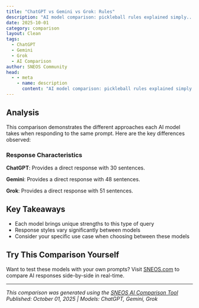 ```yaml
---
title: "ChatGPT vs Gemini vs Grok: Rules"
description: "AI model comparison: pickleball rules explained simply..."
date: 2025-10-01
category: comparison
layout: Clean
tags:
  - ChatGPT
  - Gemini
  - Grok
  - AI Comparison
author: SNEOS Community
head:
  - - meta
    - name: description
      content: "AI model comparison: pickleball rules explained simply..."
---
```


<ChatComparison
  title="ChatGPT vs Gemini vs Grok: Rules"
  prompt="pickleball rules explained simply"
  :responses='{
    "ChatGPT": "Sure! Here are the basic pickleball rules explained simply:\n\n1. **The Court:**  \n   - Pickleball is played on a court similar in size to a badminton court (20 feet wide by 44 feet long).  \n   - The net is 36 inches high at the sidelines and 34 inches high in the middle.\n\n2. **Teams:**  \n   - You can play singles (1 player each side) or doubles (2 players each side).\n\n3. **Starting the Game:**  \n   - The game begins with a serve from behind the baseline, diagonally to the opponent\u2019s service court.  \n   - The serve must be underhand and the paddle must contact the ball below the waist.\n\n4. **Serving Rules:**  \n   - The serve must clear the non-volley zone (also called the kitchen), which is the 7-foot area closest to the net on both sides.  \n   - Only one serve attempt is allowed (except in the case of a let, where the ball touches the net but lands in the correct service court).\n\n5. **Double Bounce Rule:**  \n   - After the serve, each side must let the ball bounce once before volleying (hitting the ball before it bounces).  \n   - So, the receiving team allows the serve to bounce, then the serving team lets the return bounce, and after that, the ball can be volleyed or played off the bounce.\n\n6. **Non-Volley Zone (Kitchen):**  \n   - You cannot volley the ball while standing inside the non-volley zone.  \n   - You can only enter the kitchen to play a ball that has bounced.\n\n7. **Scoring:**  \n   - Only the serving side can score points.  \n   - Games are usually played to 11 points, and a team must win by 2 points.  \n   - In doubles, each player on the serving team gets a chance to serve before the serve switches to the opponents (except at the start of the game when only one player serves).\n\n8. **Faults (Errors):**  \n   - Hitting the ball out of bounds.  \n   - Not clearing the net.  \n   - Volleying the ball in the non-volley zone.  \n   - Violating the double bounce rule.\n\nThat\u2019s the simple overview! Pickleball is easy to learn but takes practice to master. Have fun playing!",
    "Gemini": "Okay, here\u0027s a simple explanation of pickleball rules:\n\n**The Basics:**\n\n*   **Played on a small court:** Think a badminton court, but with a lower net.\n*   **Played with paddles and a plastic ball with holes.**\n*   **Combines elements of tennis, badminton, and ping-pong.**\n*   **Can be played singles or doubles.**\n\n**Serving:**\n\n*   **Underhand serve:** You must hit the ball below your waist.\n*   **Serve diagonally:** From behind the baseline on one side of the court, you serve across the net into the service box on the opposite side.\n*   **One serve attempt:** You only get one chance to serve. If you fault, it is a sideout (if you are on the team with the only server).\n*   **The serve must clear the non-volley zone (the \u0022kitchen\u0022).**\n\n**The Double-Bounce Rule (MOST IMPORTANT):**\n\n*   **After the serve, the receiving team MUST let the ball bounce once before hitting it.**\n*   **Then, the serving team MUST let the ball bounce once before hitting it.**\n*   **After these two bounces, you can volley (hit the ball in the air).**\n*   *This rule is designed to prevent volley battles right at the net.*\n\n**The Non-Volley Zone (The \u0022Kitchen\u0022):**\n\n*   **It\u0027s a 7-foot area on either side of the net.**\n*   **You CANNOT volley the ball while standing in the kitchen.** You can only enter the kitchen to hit a ball after it has bounced.\n*   **You CAN be in the kitchen if the ball bounces there first, and then you hit it.**\n*   **Momentum matters:** If you volley outside the kitchen, but your momentum carries you into the kitchen, it\u0027s a fault.\n\n**Scoring:**\n\n*   **Points are only scored by the serving team.**\n*   **Games are usually played to 11 points, win by 2.** (Some recreational games might be played to 15.)\n*   **To score a point, you need to win a rally after you\u0027ve served.**\n\n**Faults (Common Ways to Lose a Point/Serve):**\n\n*   **Hitting the ball out of bounds.**\n*   **Not clearing the net.**\n*   **Volleying the ball from inside the kitchen.**\n*   **Not letting the ball bounce twice at the beginning of the point.**\n*   **Touching the net while the ball is in play.**\n*   **Serving incorrectly (overhand, not below the waist, not diagonally, etc.).**\n\n**Other Important Notes:**\n\n*   **Calling the Line:** If a ball lands close to the line, the player on the side where the ball landed makes the call. Give your opponent the benefit of the doubt.\n*   **Communication is Key:** In doubles, talk to your partner!\n\n**Simplified Game Play:**\n\n1.  **Serve:** Serve underhand, diagonally, and past the kitchen.\n2.  **Bounce Rule:** Let the serve and return of serve bounce once.\n3.  **Rally:** Play until someone faults. Remember the kitchen rules!\n4.  **Score:** Only the serving team can score.\n5.  **Rotate:** When the serving team loses a point, they lose the serve (side out). In doubles, players rotate who serves.\n6.  **Win:** First team to 11 points, winning by 2, wins.\n\n**Best way to learn is to get out there and play.** Don\u0027t worry too much about the rules at first, just focus on having fun!\n",
    "Grok": "Pickleball is a fun, fast-paced sport that combines elements of tennis, badminton, and ping-pong. It\u2019s played on a court with a paddle and a perforated plastic ball. Here are the basic rules explained simply:\n\n### **The Basics**\n- **Court**: A pickleball court is 20 feet wide and 44 feet long (similar to a badminton court), with a net in the middle (34 inches high at the center).\n- **Equipment**: Players use solid paddles (usually made of wood or composite materials) and a lightweight, perforated ball (like a whiffle ball).\n- **Players**: Can be played as singles (1v1) or doubles (2v2). Doubles is more common.\n\n---\n\n### **Scoring Rules**\n- **Points**: Only the serving side can score points. If the serving side wins a rally, they get a point. If they lose the rally, the serve goes to the opponent.\n- **Winning**: Games are typically played to 11 points, and you must win by at least 2 points (e.g., 11-9 or 12-10). Some casual games may go to 15 or 21.\n- **Serving Order (Doubles)**:\n  - The serve always starts from the right side of the court.\n  - In doubles, each player on a team gets a chance to serve before the serve switches to the other team (except at the start of the game, where only one player serves before the switch).\n  - When the serving team scores, the server switches sides with their partner and serves from the alternate side (right to left or left to right).\n- **Serving Order (Singles)**:\n  - The server serves from the right side if their score is even (0, 2, 4, etc.) and from the left side if their score is odd (1, 3, 5, etc.).\n\n---\n\n### **How to Play**\n1. **Serve**:\n   - The serve must be underhand (paddle below the wrist) and hit below the waist.\n   - The ball is served diagonally across the court, landing in the opponent\u2019s service area beyond the \u0022kitchen\u0022 (see below).\n   - The server must stand behind the baseline when serving.\n2. **Return of Serve**:\n   - The receiving team must let the ball bounce once before hitting it back.\n   - After the return, both sides can hit the ball in the air (volley) or after a bounce.\n3. **Two-Bounce Rule**:\n   - At the start of each rally, the ball must bounce once on each side of the net (first on the receiving side, then on the serving side) before players can volley (hit without letting it bounce).\n4. **Non-Volley Zone (The \u0022Kitchen\u0022)**:\n   - There\u2019s a 7-foot area on both sides of the net called the non-volley zone or \u0022kitchen.\u0022\n   - Players cannot volley the ball (hit it in the air) while standing in this zone. You must let the ball bounce first if you\u2019re in the kitchen.\n   - You can enter the kitchen to hit a bounced ball, but you can\u2019t stay there to volley.\n5. **Rally**:\n   - After the initial two bounces, players can hit the ball in the air or after a bounce, as long as they follow the kitchen rule.\n   - The ball must stay in bounds. It\u2019s out if it lands outside the court lines or hits the net and doesn\u2019t go over.\n6. **Faults** (Lose the Rally or Serve):\n   - Hitting the ball out of bounds.\n   - Failing to clear the net.\n   - Volleying in the kitchen or stepping into the kitchen during a volley.\n   - Not following the two-bounce rule at the start of a rally.\n   - Serving incorrectly (e.g., overhand or not diagonally).\n\n---\n\n### **Key Tips**\n- Stay out of the \u0022kitchen\u0022 unless the ball bounces there\u2014don\u2019t linger!\n- Communicate with your partner in doubles to decide who takes the shot.\n- Aim for consistency over power\u2014keep the ball in play to force opponents into mistakes.\n\nPickleball is easy to pick up but can get strategic as you improve. It\u2019s all about placement, patience, and teamwork (in doubles). Have fun!"
  }'
  published-date="17:38"
/>

## Analysis

This comparison demonstrates the different approaches each AI model takes when responding to the same prompt. Here are the key differences observed:

### Response Characteristics

**ChatGPT**: Provides a direct response with 30 sentences. 

**Gemini**: Provides a direct response with 48 sentences. 

**Grok**: Provides a direct response with 51 sentences. 

## Key Takeaways

- Each model brings unique strengths to this type of query
- Response styles vary significantly between models
- Consider your specific use case when choosing between these models

## Try This Comparison Yourself

Want to test these models with your own prompts? Visit [SNEOS.com](https://sneos.com) to compare AI responses side-by-side in real-time.

---

*This comparison was generated using the [SNEOS AI Comparison Tool](https://sneos.com)*
*Published: October 01, 2025 | Models: ChatGPT, Gemini, Grok*
